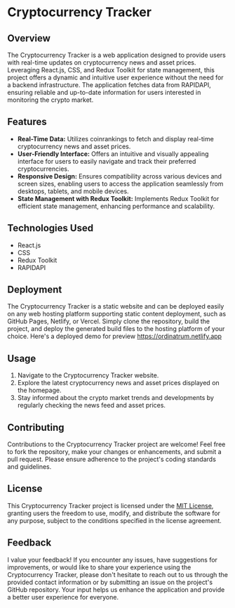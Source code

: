 # Cryptocurrency Tracker

## Overview
The Cryptocurrency Tracker is a web application designed to provide users with real-time updates on cryptocurrency news and asset prices. Leveraging React.js, CSS, and Redux Toolkit for state management, this project offers a dynamic and intuitive user experience without the need for a backend infrastructure. The application fetches data from RAPIDAPI, ensuring reliable and up-to-date information for users interested in monitoring the crypto market.

## Features
- **Real-Time Data:** Utilizes coinrankings to fetch and display real-time cryptocurrency news and asset prices.
- **User-Friendly Interface:** Offers an intuitive and visually appealing interface for users to easily navigate and track their preferred cryptocurrencies.
- **Responsive Design:** Ensures compatibility across various devices and screen sizes, enabling users to access the application seamlessly from desktops, tablets, and mobile devices.
- **State Management with Redux Toolkit:** Implements Redux Toolkit for efficient state management, enhancing performance and scalability.

## Technologies Used
- React.js
- CSS
- Redux Toolkit
- RAPIDAPI

## Deployment
The Cryptocurrency Tracker is a static website and can be deployed easily on any web hosting platform supporting static content deployment, such as GitHub Pages, Netlify, or Vercel. Simply clone the repository, build the project, and deploy the generated build files to the hosting platform of your choice. Here's a deployed demo for preview https://ordinatrum.netlify.app

## Usage
1. Navigate to the Cryptocurrency Tracker website.
2. Explore the latest cryptocurrency news and asset prices displayed on the homepage.
3. Stay informed about the crypto market trends and developments by regularly checking the news feed and asset prices.

## Contributing
Contributions to the Cryptocurrency Tracker project are welcome! Feel free to fork the repository, make your changes or enhancements, and submit a pull request. Please ensure adherence to the project's coding standards and guidelines.

## License
This Cryptocurrency Tracker project is licensed under the [MIT License](https://opensource.org/licenses/MIT), granting users the freedom to use, modify, and distribute the software for any purpose, subject to the conditions specified in the license agreement.

## Feedback
I value your feedback! If you encounter any issues, have suggestions for improvements, or would like to share your experience using the Cryptocurrency Tracker, please don't hesitate to reach out to us through the provided contact information or by submitting an issue on the project's GitHub repository. Your input helps us enhance the application and provide a better user experience for everyone.
